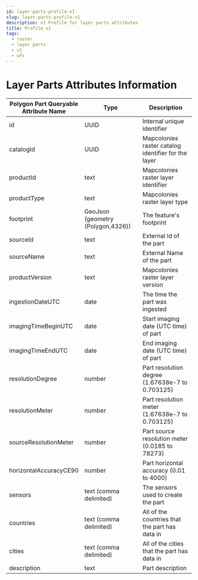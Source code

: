 ```yaml
---
id: layer-parts-profile-v1
slug: layer-parts-profile-v1
description: v1 Profile for layer parts attributes
title: Profile v1
tags:
  - raster
  - layer parts
  - v1
  - wfs
---
```


# Layer Parts Attributes Information


| **Polygon Part Queryable <br/> Attribute Name** | **Type** | **Description** | 
| ----------- | ----------- | ----------- | 
| id | UUID | Internal unique identifier |
| catalogId | UUID | Mapcolonies raster catalog identifier for the layer |
| productId | text | Mapcolonies raster layer identifier |
| productType | text | Mapcolonies raster layer type |
| footprint | GeoJson (geometry (Polygon,4326)) | The feature's footprint |
| sourceId | text | External Id of the part |
| sourceName | text | External Name of the part |
| productVersion | text | Mapcolonies raster layer version |
| ingestionDateUTC | date | The time the part was ingested |
| imagingTimeBeginUTC | date | Start imaging date (UTC time) of  part |
| imagingTimeEndUTC | date | End imaging date (UTC time) of part |
| resolutionDegree | number | Part resolution degree (1.67638e-7 to 0.703125) |
| resolutionMeter | number | Part resolution meter (1.67638e-7 to 0.703125) |
| sourceResolutionMeter | number | Part source resolution meter (0.0185 to 78273) |
| horizontalAccuracyCE90 | number | Part horizontal accuracy (0.01 to 4000) |
| sensors | text (comma delimited) | The sensors used to create the part |
| countries | text (comma delimited) | All of the countries that the part has data in |
| cities | text  (comma delimited) | All of the cities that the part has data in |
| description | text | Part description |

